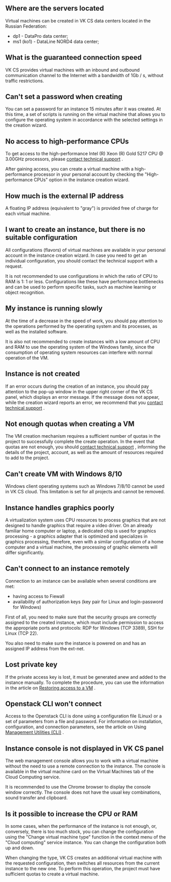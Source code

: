 Where are the servers located
-----------------------------

Virtual machines can be created in VK CS data centers located in the Russian Federation:

*   dp1 - DataPro data center;
*   ms1 (ko1) - DataLine NORD4 data center;

What is the guaranteed connection speed
---------------------------------------

VK CS provides virtual machines with an inbound and outbound communication channel to the Internet with a bandwidth of 1Gb / s, without traffic restrictions.

Can't set a password when creating
----------------------------------

You can set a password for an instance 15 minutes after it was created. At this time, a set of scripts is running on the virtual machine that allows you to configure the operating system in accordance with the selected settings in the creation wizard.

No access to high-performance CPUs
----------------------------------

To get access to the high-performance Intel (R) Xeon (R) Gold 5217 CPU @ 3.00GHz processors, please [contact technical support](mailto:support@mcs.mail.ru) .

After gaining access, you can create a virtual machine with a high-performance processor in your personal account by checking the "High-performance CPUs" option in the instance creation wizard.

How much is the external IP address
-----------------------------------

A floating IP address (equivalent to "gray") is provided free of charge for each virtual machine.

I want to create an instance, but there is no suitable configuration
--------------------------------------------------------------------

All configurations (flavors) of virtual machines are available in your personal account in the instance creation wizard. In case you need to get an individual configuration, you should contact the technical support with a request.

It is not recommended to use configurations in which the ratio of CPU to RAM is 1: 1 or less. Configurations like these have performance bottlenecks and can be used to perform specific tasks, such as machine learning or object recognition.

My instance is running slowly
-----------------------------

At the time of a decrease in the speed of work, you should pay attention to the operations performed by the operating system and its processes, as well as the installed software.

It is also not recommended to create instances with a low amount of CPU and RAM to use the operating system of the Windows family, since the consumption of operating system resources can interfere with normal operation of the VM.

Instance is not created
-----------------------

If an error occurs during the creation of an instance, you should pay attention to the pop-up window in the upper right corner of the VK CS panel, which displays an error message. If the message does not appear, while the creation wizard reports an error, we recommend that you [contact technical support](mailto:support@mcs.mail.ru) .

Not enough quotas when creating a VM
------------------------------------

The VM creation mechanism requires a sufficient number of quotas in the project to successfully complete the create operation. In the event that quotas are not enough, you should [contact technical support](mailto:support@mcs.mail.ru) , informing the details of the project, account, as well as the amount of resources required to add to the project.

Can't create VM with Windows 8/10
---------------------------------

Windows client operating systems such as Windows 7/8/10 cannot be used in VK CS cloud. This limitation is set for all projects and cannot be removed.

Instance handles graphics poorly
--------------------------------

A virtualization system uses CPU resources to process graphics that are not designed to handle graphics that require a video driver. On an already familiar home computer or laptop, a dedicated chip is used for graphics processing - a graphics adapter that is optimized and specializes in graphics processing, therefore, even with a similar configuration of a home computer and a virtual machine, the processing of graphic elements will differ significantly.

Can't connect to an instance remotely
-------------------------------------

Connection to an instance can be available when several conditions are met:

*   having access to Fiewall
*   availability of authorization keys (key pair for Linux and login-password for Windows)

First of all, you need to make sure that the security groups are correctly assigned to the created instance, which must include permission to access the appropriate ports and protocols: RDP for Windows (TCP 3389), SSH for Linux (TCP 22).

You also need to make sure the instance is powered on and has an assigned IP address from the ext-net.

Lost private key
----------------

If the private access key is lost, it must be generated anew and added to the instance manually. To complete the procedure, you can use the information in the article on [Restoring access to a VM](https://mcs.mail.ru/help/en_US/vm-connect/recover-access-vm) .

Openstack CLI won't connect
---------------------------

Access to the Openstack CLI is done using a configuration file (Linux) or a set of parameters from a file and password. For information on installation, configuration, and connection parameters, see the article on Using [Management Utilities (CLI)](https://mcs.mail.ru/help/en_US/create-vm/vm-create-cli) .

Instance console is not displayed in VK CS panel
----------------------------------------------

The web management console allows you to work with a virtual machine without the need to use a remote connection to the instance. The console is available in the virtual machine card on the Virtual Machines tab of the Cloud Computing service.

It is recommended to use the Chrome browser to display the console window correctly. The console does not have the usual key combinations, sound transfer and clipboard.

Is it possible to increase the CPU or RAM
-----------------------------------------

In some cases, when the performance of the instance is not enough, or, conversely, there is too much stock, you can change the configuration using the "Change virtual machine type" function in the context menu of the "Cloud computing" service instance. You can change the configuration both up and down.

When changing the type, VK CS creates an additional virtual machine with the requested configuration, then switches all resources from the current instance to the new one. To perform this operation, the project must have sufficient quotas to create a virtual machine.